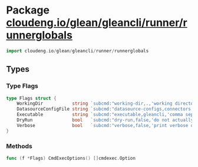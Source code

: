 # Package [cloudeng.io/glean/gleancli/runner/runnerglobals](https://pkg.go.dev/cloudeng.io/glean/gleancli/runner/runnerglobals?tab=doc)

```go
import cloudeng.io/glean/gleancli/runner/runnerglobals
```


## Types
### Type Flags
```go
type Flags struct {
	WorkingDir           string `subcmd:"working-dir,.,'working directory'"`
	DatasourceConfigFile string `subcmd:"datasource-configs,connectors.yaml,'datasource configuration file'"`
	Executable           string `subcmd:"executable,gleancli,'comma separated list of commands to run for gleancli, eg. go run .'"`
	DryRun               bool   `subcmd:"dry-run,false,'do not actually run the commands'"`
	Verbose              bool   `subcmd:"verbose,false,'print verbose output'"`
}
```

### Methods

```go
func (f *Flags) CmdExecOptions() []cmdexec.Option
```








